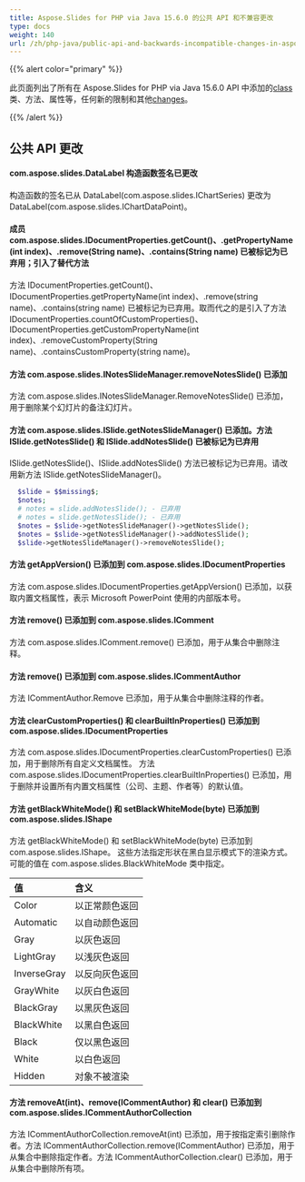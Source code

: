 ```yaml
---
title: Aspose.Slides for PHP via Java 15.6.0 的公共 API 和不兼容更改
type: docs
weight: 140
url: /zh/php-java/public-api-and-backwards-incompatible-changes-in-aspose-slides-for-java-15-6-0/
---
```


{{% alert color="primary" %}} 

此页面列出了所有在 Aspose.Slides for PHP via Java 15.6.0 API 中添加的[class](/slides/zh/php-java/public-api-and-backwards-incompatible-changes-in-aspose-slides-for-java-15-6-0/)类、方法、属性等，任何新的限制和其他[changes](/slides/zh/php-java/public-api-and-backwards-incompatible-changes-in-aspose-slides-for-java-15-6-0/)。

{{% /alert %}} 
## **公共 API 更改**
#### **com.aspose.slides.DataLabel 构造函数签名已更改**
构造函数的签名已从 DataLabel(com.aspose.slides.IChartSeries) 更改为 DataLabel(com.aspose.slides.IChartDataPoint)。
#### **成员 com.aspose.slides.IDocumentProperties.getCount()、.getPropertyName(int index)、.remove(String name)、.contains(String name) 已被标记为已弃用；引入了替代方法**
方法 IDocumentProperties.getCount()、IDocumentProperties.getPropertyName(int index)、.remove(string name)、.contains(string name) 已被标记为已弃用。取而代之的是引入了方法 IDocumentProperties.countOfCustomProperties()、IDocumentProperties.getCustomPropertyName(int index)、.removeCustomProperty(String name)、.containsCustomProperty(string name)。
#### **方法 com.aspose.slides.INotesSlideManager.removeNotesSlide() 已添加**
方法 com.aspose.slides.INotesSlideManager.RemoveNotesSlide() 已添加，用于删除某个幻灯片的备注幻灯片。
#### **方法 com.aspose.slides.ISlide.getNotesSlideManager() 已添加。方法 ISlide.getNotesSlide() 和 ISlide.addNotesSlide() 已被标记为已弃用**
ISlide.getNotesSlide()、ISlide.addNotesSlide() 方法已被标记为已弃用。请改用新方法 ISlide.getNotesSlideManager()。

```php
  $slide = $$missing$;
  $notes;
  # notes = slide.addNotesSlide(); - 已弃用
  # notes = slide.getNotesSlide(); - 已弃用
  $notes = $slide->getNotesSlideManager()->getNotesSlide();
  $notes = $slide->getNotesSlideManager()->addNotesSlide();
  $slide->getNotesSlideManager()->removeNotesSlide();

```
#### **方法 getAppVersion() 已添加到 com.aspose.slides.IDocumentProperties**
方法 com.aspose.slides.IDocumentProperties.getAppVersion() 已添加，以获取内置文档属性，表示 Microsoft PowerPoint 使用的内部版本号。
#### **方法 remove() 已添加到 com.aspose.slides.IComment**
方法 com.aspose.slides.IComment.remove() 已添加，用于从集合中删除注释。
#### **方法 remove() 已添加到 com.aspose.slides.ICommentAuthor**
方法 ICommentAuthor.Remove 已添加，用于从集合中删除注释的作者。
#### **方法 clearCustomProperties() 和 clearBuiltInProperties() 已添加到 com.aspose.slides.IDocumentProperties**
方法 com.aspose.slides.IDocumentProperties.clearCustomProperties() 已添加，用于删除所有自定义文档属性。
方法 com.aspose.slides.IDocumentProperties.clearBuiltInProperties() 已添加，用于删除并设置所有内置文档属性（公司、主题、作者等）的默认值。
#### **方法 getBlackWhiteMode() 和 setBlackWhiteMode(byte) 已添加到 com.aspose.slides.IShape**
方法 getBlackWhiteMode() 和 setBlackWhiteMode(byte) 已添加到 com.aspose.slides.IShape。
这些方法指定形状在黑白显示模式下的渲染方式。可能的值在 com.aspose.slides.BlackWhiteMode 类中指定。

|**值** |**含义** |
| :- | :- |
|Color |以正常颜色返回 |
|Automatic |以自动颜色返回 |
|Gray |以灰色返回 |
|LightGray |以浅灰色返回 |
|InverseGray |以反向灰色返回 |
|GrayWhite |以灰白色返回 |
|BlackGray |以黑灰色返回 |
|BlackWhite |以黑白色返回 |
|Black |仅以黑色返回 |
|White |以白色返回 |
|Hidden |对象不被渲染 |
#### **方法 removeAt(int)、remove(ICommentAuthor) 和 clear() 已添加到 com.aspose.slides.ICommentAuthorCollection**
方法 ICommentAuthorCollection.removeAt(int) 已添加，用于按指定索引删除作者。方法 ICommentAuthorCollection.remove(ICommentAuthor) 已添加，用于从集合中删除指定作者。方法 ICommentAuthorCollection.clear() 已添加，用于从集合中删除所有项。